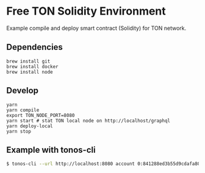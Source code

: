# Free TON Solidity Environment

Example compile and deploy smart contract (Solidity) for TON network.

## Dependencies

    brew install git
    brew install docker
    brew install node

## Develop

    yarn
    yarn compile
    export TON_NODE_PORT=8080
    yarn start # stat TON local node on http://localhost/graphql 
    yarn deploy-local
    yarn stop

## Example with tonos-cli
```bash
$ tonos-cli --url http://localhost:8080 account 0:841288ed3b55d9cdafa806807f02a0ae0c169aa5edfe88a789a6482429756a94
```
